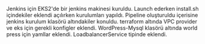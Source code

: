 Jenkins için EKS2'de bir jenkins makinesi kuruldu.
Launch ederken install.sh içindekiler eklendi açılırken kurulumları yapıldı.
Pipeline oluşturuldu içerisine jenkins kurulum klasörü altındakiler konuldu.
terraform altında VPC provider ve eks için gerekli konfigler eklendi.
WordPress-Mysql klasörü altında world press için yamllar eklendi. LoadbalancerService tipinde eklendi.
